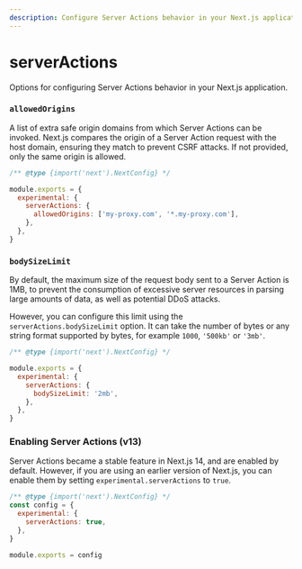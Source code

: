 ```yaml
---
description: Configure Server Actions behavior in your Next.js application.
---
```


# serverActions

Options for configuring Server Actions behavior in your Next.js application.

### `allowedOrigins`

A list of extra safe origin domains from which Server Actions can be invoked. Next.js compares the origin of a Server Action request with the host domain, ensuring they match to prevent CSRF attacks. If not provided, only the same origin is allowed.

```js
/** @type {import('next').NextConfig} */

module.exports = {
  experimental: {
    serverActions: {
      allowedOrigins: ['my-proxy.com', '*.my-proxy.com'],
    },
  },
}
```

### `bodySizeLimit`

By default, the maximum size of the request body sent to a Server Action is 1MB, to prevent the consumption of excessive server resources in parsing large amounts of data, as well as potential DDoS attacks.

However, you can configure this limit using the `serverActions.bodySizeLimit` option. It can take the number of bytes or any string format supported by bytes, for example `1000`, `'500kb'` or `'3mb'`.

```js
/** @type {import('next').NextConfig} */

module.exports = {
  experimental: {
    serverActions: {
      bodySizeLimit: '2mb',
    },
  },
}
```

### Enabling Server Actions (v13)

Server Actions became a stable feature in Next.js 14, and are enabled by default. However, if you are using an earlier version of Next.js, you can enable them by setting `experimental.serverActions` to `true`.

```js
/** @type {import('next').NextConfig} */
const config = {
  experimental: {
    serverActions: true,
  },
}

module.exports = config
```
